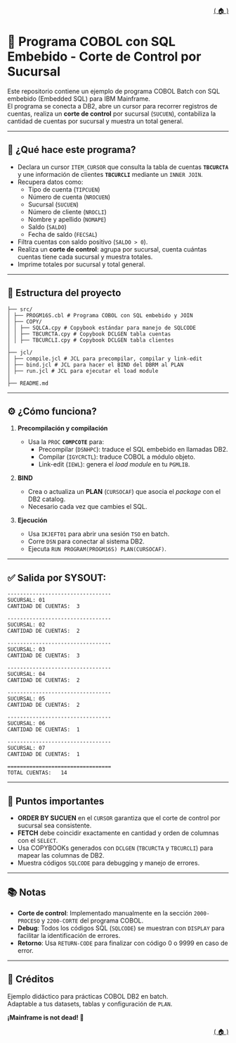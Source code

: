 <div style="text-align: right;">

[( 🏠 )](/)

</div>


# 📄 Programa COBOL con SQL Embebido - Corte de Control por Sucursal

Este repositorio contiene un ejemplo de programa COBOL Batch con SQL embebido (Embedded SQL) para IBM Mainframe.  
El programa se conecta a DB2, abre un cursor para recorrer registros de cuentas, realiza un **corte de control** por sucursal (`SUCUEN`), contabiliza la cantidad de cuentas por sucursal y muestra un total general.

---


## 🚀 ¿Qué hace este programa?

- Declara un cursor `ITEM_CURSOR` que consulta la tabla de cuentas **`TBCURCTA`** y une información de clientes **`TBCURCLI`** mediante un `INNER JOIN`.
- Recupera datos como:
  - Tipo de cuenta (`TIPCUEN`)
  - Número de cuenta (`NROCUEN`)
  - Sucursal (`SUCUEN`)
  - Número de cliente (`NROCLI`)
  - Nombre y apellido (`NOMAPE`)
  - Saldo (`SALDO`)
  - Fecha de saldo (`FECSAL`)
- Filtra cuentas con saldo positivo (`SALDO > 0`).
- Realiza un **corte de control**: agrupa por sucursal, cuenta cuántas cuentas tiene cada sucursal y muestra totales.
- Imprime totales por sucursal y total general. 

--- 
## 🚀 Estructura del proyecto
```
├── src/
│ ├── PROGM16S.cbl # Programa COBOL con SQL embebido y JOIN
│ ├── COPY/
│ │ ├── SQLCA.cpy # Copybook estándar para manejo de SQLCODE
│ │ ├── TBCURCTA.cpy # Copybook DCLGEN tabla cuentas
│ │ ├── TBCURCLI.cpy # Copybook DCLGEN tabla clientes
│
├── jcl/
│ ├── compile.jcl # JCL para precompilar, compilar y link-edit
│ ├── bind.jcl # JCL para hacer el BIND del DBRM al PLAN
│ ├── run.jcl # JCL para ejecutar el load module
│
├── README.md
```
---

## ⚙️ ¿Cómo funciona?

1. **Precompilación y compilación**
   - Usa la `PROC` **`COMPCOTE`** para:
     - Precompilar (`DSNHPC`): traduce el SQL embebido en llamadas DB2.
     - Compilar (`IGYCRCTL`): traduce COBOL a módulo objeto.
     - Link-edit (`IEWL`): genera el *load module* en tu `PGMLIB`.

2. **BIND**
   - Crea o actualiza un **PLAN** (`CURSOCAF`) que asocia el *package* con el DB2 catalog.
   - Necesario cada vez que cambies el SQL.

3. **Ejecución**
   - Usa `IKJEFT01` para abrir una sesión `TSO` en batch.
   - Corre `DSN` para conectar al sistema DB2.
   - Ejecuta `RUN PROGRAM(PROGM16S) PLAN(CURSOCAF)`.

---
## ✅ Salida por SYSOUT:


```COBOL
---------------------------------                           
SUCURSAL: 01                                                
CANTIDAD DE CUENTAS:  3                                     
                                                            
---------------------------------                           
SUCURSAL: 02                                                
CANTIDAD DE CUENTAS:  2                                     
                                                            
---------------------------------                           
SUCURSAL: 03                                                
CANTIDAD DE CUENTAS:  3                                     
                                                            
---------------------------------                           
SUCURSAL: 04                                                
CANTIDAD DE CUENTAS:  2                                     
                                                            
---------------------------------                           
SUCURSAL: 05                                                
CANTIDAD DE CUENTAS:  2                                     
                                                            
---------------------------------                           
SUCURSAL: 06                                                
CANTIDAD DE CUENTAS:  1                                     
                                                            
---------------------------------                           
SUCURSAL: 07                                                
CANTIDAD DE CUENTAS:  1                                     
                                                            
=================================                           
TOTAL CUENTAS:   14                                         

```
---
## 📌 Puntos importantes

- **ORDER BY SUCUEN** en el `CURSOR` garantiza que el corte de control por sucursal sea consistente.
- **FETCH** debe coincidir exactamente en cantidad y orden de columnas con el `SELECT`.
- Usa COPYBOOKs generados con `DCLGEN` (`TBCURCTA` y `TBCURCLI`) para mapear las columnas de DB2.
- Muestra códigos `SQLCODE` para debugging y manejo de errores.

---

## 📚 Notas

- **Corte de control**: Implementado manualmente en la sección `2000-PROCESO` y `2200-CORTE` del programa COBOL.
- **Debug**: Todos los códigos SQL (`SQLCODE`) se muestran con `DISPLAY` para facilitar la identificación de errores.
- **Retorno**: Usa `RETURN-CODE` para finalizar con código 0 o 9999 en caso de error.

---

## 🧩 Créditos

Ejemplo didáctico para prácticas COBOL DB2 en batch.  
Adaptable a tus datasets, tablas y configuración de `PLAN`.



**¡Mainframe is not dead! 🚂**



<div style="text-align: right;">

[( 🏠 )](/)

</div>